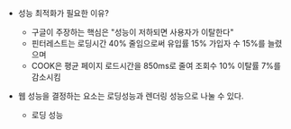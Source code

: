 - 성능 최적화가 필요한 이유?

  - 구글이 주장하는 핵심은 "성능이 저하되면 사용자가 이탈한다"
  - 핀터레스트는 로딩시간 40% 줄임으로써 유입률 15% 가입자 수 15%를 늘렸으며
  - COOK은 평균 페이지 로드시간을 850ms로 줄여 조회수 10% 이탈률 7%를 감소시킴

- 웹 성능을 결정하는 요소는 로딩성능과 렌더링 성능으로 나눌 수 있다.
  - 로딩 성능
